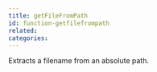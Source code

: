 ```yaml
---
title: getFileFromPath
id: function-getfilefrompath
related:
categories:
---
```


Extracts a filename from an absolute path.